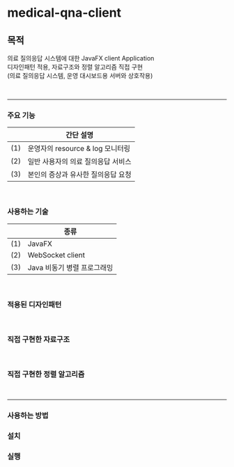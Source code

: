 # medical-qna-client

## 목적
의료 질의응답 시스템에 대한 JavaFX client Application
<br> 디자인패턴 적용, 자료구조와 정렬 알고리즘 직접 구현
<br> (의료 질의응답 시스템, 운영 대시보드용 서버와 상호작용)

<br>

---


### 주요 기능
| |간단 설명|
| - | - |
|(1)|운영자의 resource & log 모니터링|
|(2)|일반 사용자의 의료 질의응답 서비스|
|(3)|본인의 증상과 유사한 질의응답 요청|

<br>

### 사용하는 기술
| |종류|
|-|-|
|(1)|JavaFX|
|(2)|WebSocket client|
|(3)|Java 비동기 병렬 프로그래밍|

<br>

### 적용된 디자인패턴 

<br>

### 직접 구현한 자료구조

<br>

### 직접 구현한 정렬 알고리즘

<br>

---

### 사용하는 방법

### 설치

### 실행
